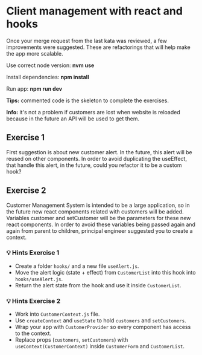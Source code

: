 # **Client management with react and hooks**
Once your merge request from the last kata was reviewed, a few improvements were suggested. These are refactorings that will help make the app more scalable.

Use correct node version: **nvm use**

Install dependencies: **npm install**

Run app: **npm run dev**

**Tips:** commented code is the skeleton to complete the exercises.

**Info:** it's not a problem if customers are lost when website is reloaded because in the future an API will be used to get them.

## Exercise 1
First suggestion is about new customer alert. In the future, this alert will be reused on other components. In order to avoid duplicating the useEffect, that handle this alert, in the future, could you refactor it to be a custom hook?

## Exercise 2
Customer Management System is intended to be a large application, so in the future new react components related with customers will be added. Variables customer and setCustomer will be the parameters for these new react components. In order to avoid these variables being passed again and again from parent to children, principal engineer suggested you to create a context.


### 💡 Hints Exercise 1
- Create a folder `hooks/` and a new file `useAlert.js`.
- Move the alert logic (state + effect) from `CustomerList` into this hook into `hooks/useAlert.js`.
- Return the alert state from the hook and use it inside `CustomerList`.

### 💡 Hints Exercise 2
- Work into `CustomerContext.js` file.
- Use `createContext` and `useState` to hold `customers` and `setCustomers`.
- Wrap your app with `CustomerProvider` so every component has access to the context.
- Replace props (`customers`, `setCustomers`) with `useContext(CustomerContext)` inside `CustomerForm` and `CustomerList`.
  
